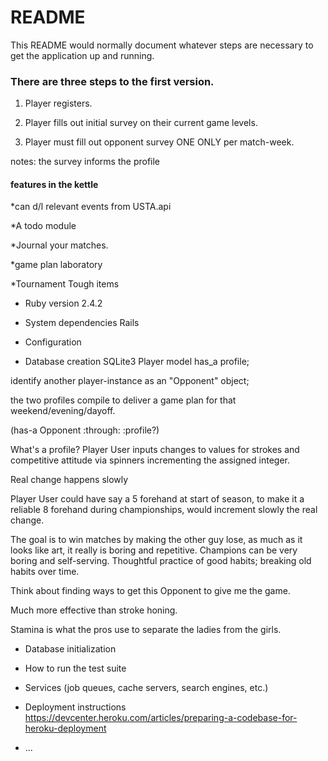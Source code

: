 # README

This README would normally document whatever steps are necessary to get the
application up and running.


### There are three steps to the first version. 

1) Player registers.

2) Player fills out initial survey on their current game levels.

3) Player must fill out opponent survey ONE ONLY per match-week.

notes: the survey informs the profile


#### features in the kettle

*can d/l relevant events from USTA.api

*A todo module 

*Journal your matches. 

*game plan laboratory 

*Tournament Tough items


* Ruby version 2.4.2

* System dependencies Rails

* Configuration


* Database creation SQLite3  Player model has_a profile; 

identify another player-instance as an "Opponent" object; 

the two profiles compile to deliver a game plan for that weekend/evening/dayoff. 

(has-a Opponent :through: :profile?) 

What's a profile? Player User inputs changes to values for strokes and competitive attitude via spinners incrementing the assigned integer. 

Real change happens slowly

Player User could have say a 5 forehand at start of season, to make it a reliable 8 forehand during championships, would increment slowly the real change. 

The goal is to win matches by making the other guy lose, as much as it looks like art, it really is boring and repetitive. Champions can be very boring and self-serving. Thoughtful practice of good habits; breaking old habits over time. 

Think about finding ways to get this Opponent to give me the game. 

Much more effective than stroke honing. 

Stamina is what the pros use to separate the ladies from the girls.  

* Database initialization

* How to run the test suite

* Services (job queues, cache servers, search engines, etc.)

* Deployment instructions
  https://devcenter.heroku.com/articles/preparing-a-codebase-for-heroku-deployment

* ...
